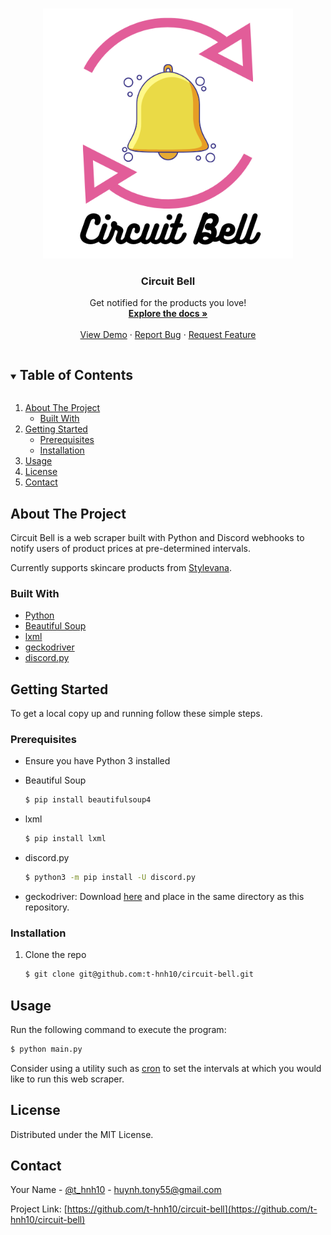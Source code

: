 <!-- PROJECT LOGO -->
<br />
<p align="center">
  <a href="https://github.com/github_username/repo_name">
    <img src="images/logo.png" alt="Logo" width="400" height="400">
  </a>

  <h3 align="center">Circuit Bell</h3>

  <p align="center">
    Get notified for the products you love!
    <br />
    <a href="https://github.com/t-hnh10/circuit-bell"><strong>Explore the docs »</strong></a>
    <br />
    <br />
    <a href="https://github.com/t-hnh10/circuit-bell">View Demo</a>
    ·
    <a href="https://github.com/t-hnh10/circuit-bell/issues">Report Bug</a>
    ·
    <a href="https://github.com/t-hnh10/circuit-bell/issues">Request Feature</a>
  </p>
</p>

<!-- TABLE OF CONTENTS -->
<details open="open">
  <summary><h2 style="display: inline-block">Table of Contents</h2></summary>
  <ol>
    <li>
      <a href="#about-the-project">About The Project</a>
      <ul>
        <li><a href="#built-with">Built With</a></li>
      </ul>
    </li>
    <li>
      <a href="#getting-started">Getting Started</a>
      <ul>
        <li><a href="#prerequisites">Prerequisites</a></li>
        <li><a href="#installation">Installation</a></li>
      </ul>
    </li>
    <li><a href="#usage">Usage</a></li>
    <li><a href="#license">License</a></li>
    <li><a href="#contact">Contact</a></li>
  </ol>
</details>

## About The Project

Circuit Bell is a web scraper built with Python and Discord webhooks to notify users of product prices at pre-determined intervals.

Currently supports skincare products from [Stylevana](https://www.stylevana.com).

### Built With

* [Python](https://www.python.org/)
* [Beautiful Soup](https://www.crummy.com/software/BeautifulSoup/)
* [lxml](https://lxml.de/)
* [geckodriver](https://github.com/mozilla/geckodriver)
* [discord.py](https://github.com/Rapptz/discord.py)

## Getting Started

To get a local copy up and running follow these simple steps.

### Prerequisites
* Ensure you have Python 3 installed
* Beautiful Soup
  ```sh
  $ pip install beautifulsoup4
  ```

* lxml
  ```sh
  $ pip install lxml
  ```

* discord.py
  ```sh
  $ python3 -m pip install -U discord.py
  ```

* geckodriver: Download [here](https://github.com/mozilla/geckodriver/releases/) and place in the same directory as this repository.

### Installation

1. Clone the repo
   ```sh
   $ git clone git@github.com:t-hnh10/circuit-bell.git
   ```

## Usage

Run the following command to execute the program:
```sh
$ python main.py
```

Consider using a utility such as [cron](https://en.wikipedia.org/wiki/Cron) to set the intervals at which you would like to run this web scraper.

<!-- LICENSE -->
## License

Distributed under the MIT License.

<!-- CONTACT -->
## Contact

Your Name - [@t_hnh10](https://twitter.com/t_hnh10) - huynh.tony55@gmail.com

Project Link: [https://github.com/t-hnh10/circuit-bell](https://github.com/t-hnh10/circuit-bell)
